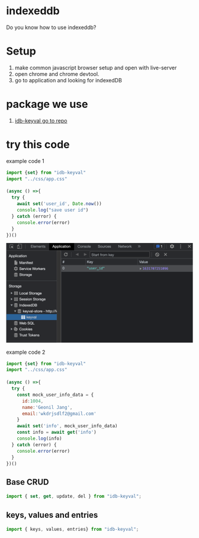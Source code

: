 # indexeddb
Do you know how to use indexeddb?

# Setup
1. make common javascript browser setup and open with live-server
2. open chrome and chrome devtool.
3. go to application and looking for indexedDB

# package we use
1. [idb-keyval go to repo](https://github.com/jakearchibald/idb-keyval)

# try this code
example code 1
```javascript
import {set} from "idb-keyval"
import "../css/app.css"

(async () =>{
  try {
    await set('user_id', Date.now())
    console.log("save user id")
  } catch (error) {
    console.error(error)
  }
})()
```
![you can see the result of what you type](/github-assets/images/indexeddb.png)

example code 2
```javascript
import {set} from "idb-keyval"
import "../css/app.css"

(async () =>{
  try {
    const mock_user_info_data = {
      id:1004,
      name:'Geonil Jang',
      email:'wkdrjsdlf2@gmail.com'
    }
    await set('info', mock_user_info_data)
    const info = await get('info')
    console.log(info)
  } catch (error) {
    console.error(error)
  }
})()
```

## Base CRUD
```js
import { set, get, update, del } from "idb-keyval";
```

## keys, values and entries
```js
import { keys, values, entries} from "idb-keyval";
```